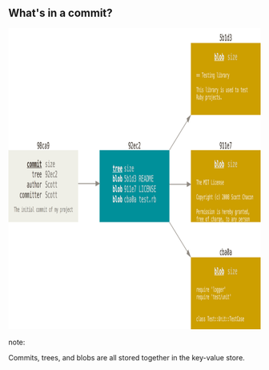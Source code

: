 ## What's in a commit?

<img src="images/commit-and-tree.png" alt="A commit contains a pointer to a tree, and trees point to a collection of blobs and/or other trees." height="600">

note:

Commits, trees, and blobs are all stored together in the key-value store.
